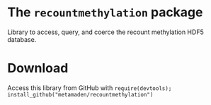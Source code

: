 # The `recountmethylation` package
Library to access, query, and coerce the recount methylation HDF5 database.

# Download

Access this library from GitHub with 
`require(devtools); install_github("metamaden/recountmethylation")`
